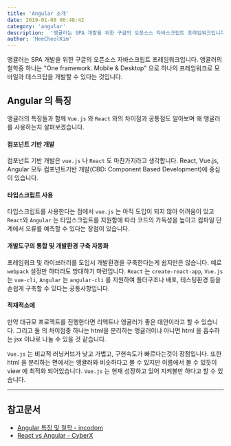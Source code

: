 ```yaml
---
title: 'Angular 소개'
date: 2019-01-08 00:48:42
category: 'angular'
description:  '앵귤러는 SPA 개발을 위한 구글의 오픈소스 자바스크립트 프레임워크입니다. 앵귤러의 철학중 하나는 "One framework. Mobile & Desktop" 으로 하나의 프레임워크로 모바일과 데스크탑을 개발할 수 있다는 것입니다.'
author: 'HeeCheolKim'
---
```


앵귤러는 SPA 개발을 위한 구글의 오픈소스 자바스크립트 프레임워크입니다. 앵귤러의 철학중 하나는 "One framework. Mobile & Desktop" 으로 하나의 프레임워크로 모바일과 데스크탑을 개발할 수 있다는 것입니다.

## Angular 의 특징

앵귤러의 특징들과 함께 `Vue.js` 와 `React` 와의 차이점과 공통점도 알아보며 왜 앵귤러를 사용하는지 살펴보겠습니다.

#### 컴포넌트 기반 개발

컴포넌트 기반 개발은 `vue.js` 나 `React` 도 마찬가지라고 생각합니다. React,  Vue.js, Angular 모두 컴포넌트기반 개발(CBD: Component Based Development)에 중심이 있습니다.

#### 타입스크립트 사용

타입스크립트를 사용한다는 점에서 `vue.js` 는 아직 도입이 되지 않아 어려움이 있고 `React`와 `Angular` 는 타입스크립트를 지원함에 따라 코드의 가독성을 높이고 컴파일 단계에서 오류를 예측할 수 있다는 장점이 있습니다.

#### 개발도구의 통합 및 개발환경 구축 자동화

프레임워크 및 라이브러리를 도입시 개발환경을 구축한다는게 쉽지만은 않습니다. 예로 `webpack` 설정만 하더라도 방대하기 마련입니다. `React` 는 `create-react-app`, `Vue.js` 는 `vue-cli`, `Angular` 는 `angular-cli` 를 지원하여 폴더구조나 배포, 테스팅환경 등을 손쉽게 구축할 수 있다는 공통사항입니다.

#### 적재적소에

만약 대규모 프로젝트를 진행한다면 리액트나 앵귤러가 좋은 대안이라고 할 수 있습니다. 그리고 둘 의 차이점중 하나는 html을 분리하는 앵귤러이냐 아니면 html 을 흡수하는 jsx 이냐로 나눌 수 있을 것 같습니다.

`Vue.js` 는 비교적 러닝커브가 낮고 가볍고, 구현속도가 빠르다는것이 장점입니다. 또한 html 을 분리하는 면에서는 앵귤러와 비슷하다고 볼 수 있지만 이름에서 볼 수 있듯이 view 에 최적화 되어있습니다. `Vue.js` 는 현재 성장하고 있어 지켜볼만 하다고 할 수 있습니다.

---

## 참고문서

* [Angular 특징 및 철학 - incodom](http://www.incodom.kr/Angular_%ED%8A%B9%EC%A7%95_%EB%B0%8F_%EC%B2%A0%ED%95%99)
* [React vs Angular - CyberX](http://cyberx.tistory.com/142)
